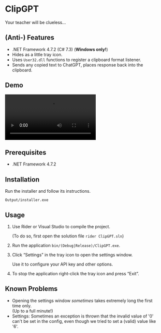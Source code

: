 # ClipGPT

Your teacher will be clueless...

## (Anti-) Features

- .NET Framework 4.7.2 (C# 7.3) (**Windows only!**)
- Hides as a little tray icon.
- Uses `User32.dll` functions to register a clipboard format listener.
- Sends any copied text to ChatGPT, places response back into the clipboard.

## Demo

![Demo](./ClipGPTShowcaseCompressed.mp4)

## Prerequisites

- .NET Framework 4.7.2

## Installation

Run the installer and follow its instructions.

```shell
Output/installer.exe
```

## Usage

1. Use Rider or Visual Studio to compile the project.

   (To do so, first open the solution file `rider ClipGPT.sln`)

2. Run the application `bin/(Debug|Release)/ClipGPT.exe`.

3. Click &ldquo;Settings&rdquo; in the tray icon to open the settings window.

   Use it to configure your API key and other options.

4. To stop the application right-click the tray icon and press &ldquo;Exit&rdquo;.

## Known Problems

- Opening the settings window _sometimes_ takes extremely long the first time only.\
  (Up to a full minute!)
- Settings: Sometimes an exception is thrown that the invalid value of '0' can't be
  set in the config, even though we tried to set a (valid) value like '6'.
